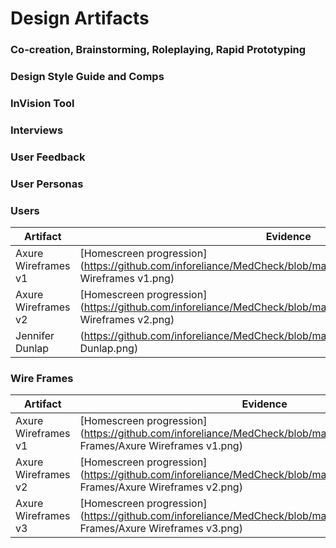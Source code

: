 # Design Artifacts

### Co-creation, Brainstorming, Roleplaying, Rapid Prototyping

### Design Style Guide and Comps

### InVision Tool

### Interviews

### User Feedback

### User Personas

### Users
Artifact | Evidence 
--- | --- 
Axure Wireframes v1 | [Homescreen progression](https://github.com/inforeliance/MedCheck/blob/master/Artifacts/Design/Users/Axure Wireframes v1.png)
Axure Wireframes v2 | [Homescreen progression](https://github.com/inforeliance/MedCheck/blob/master/Artifacts/Design/Users/Axure Wireframes v2.png)
Jennifer Dunlap | (https://github.com/inforeliance/MedCheck/blob/master/Artifacts/Design/Users/Jennifer Dunlap.png)

### Wire Frames
Artifact | Evidence 
--- | --- 
Axure Wireframes v1 | [Homescreen progression](https://github.com/inforeliance/MedCheck/blob/master/Artifacts/Design/Wire Frames/Axure Wireframes v1.png)
Axure Wireframes v2 | [Homescreen progression](https://github.com/inforeliance/MedCheck/blob/master/Artifacts/Design/Wire Frames/Axure Wireframes v2.png)
Axure Wireframes v3 | [Homescreen progression](https://github.com/inforeliance/MedCheck/blob/master/Artifacts/Design/Wire Frames/Axure Wireframes v3.png)






